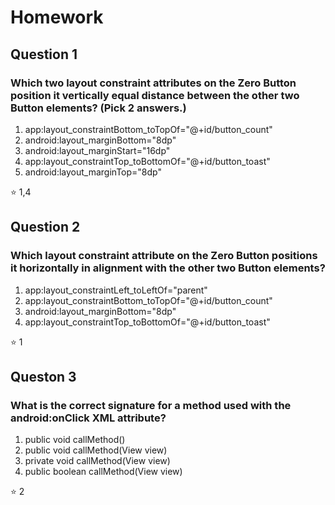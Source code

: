 Homework
=======
## Question 1
### Which two layout constraint attributes on the Zero Button position it vertically equal distance between the other two Button elements? (Pick 2 answers.)

1. app:layout_constraintBottom_toTopOf="@+id/button_count"
2. android:layout_marginBottom="8dp"
3. android:layout_marginStart="16dp"
4. app:layout_constraintTop_toBottomOf="@+id/button_toast"
5. android:layout_marginTop="8dp"

:star: 1,4

## Question 2
### Which layout constraint attribute on the Zero Button positions it horizontally in alignment with the other two Button elements?
1. app:layout_constraintLeft_toLeftOf="parent"
2. app:layout_constraintBottom_toTopOf="@+id/button_count"
3. android:layout_marginBottom="8dp"
4. app:layout_constraintTop_toBottomOf="@+id/button_toast"

:star: 1

## Queston 3
### What is the correct signature for a method used with the android:onClick XML attribute?
1. public void callMethod()
2. public void callMethod(View view)
3. private void callMethod(View view)
4. public boolean callMethod(View view)

:star: 2

